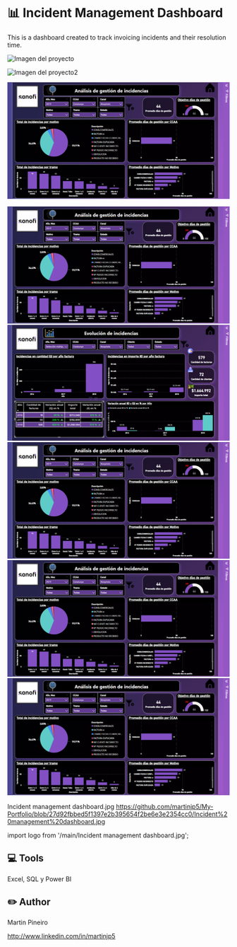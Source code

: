 # 📊 Incident Management Dashboard
This is a dashboard created to track invoicing incidents and their resolution time.

![Imagen del proyecto](https://github.com/martinjp5/My-Portfolio/blob/main/Incidentmanagementdashboard.jpg)

![Imagen del proyecto2](https://github.com/martinjp5/My-Portfolio/blob/main/Incidentmanagementdashboard2.jpg)

![Imagen del proyecto](https://github.com/martinjp5/My-Portfolio/blob/27d92fbbed5f1397e2b395654f2be6e3e2354cc0/Incident%20management%20dashboard.jpg)

<img src="/Incident management dashboard.jpg" />

<img src="/Incident management dashboard2.jpg" />

<img src="/Incident%20management%20dashboard.jpg" alt="" />

<img src="https://github.com/martinjp5/My-Portfolio/blob/27d92fbbed5f1397e2b395654f2be6e3e2354cc0/Incident%20management%20dashboard.jpg" alt="" />

<img src="https://github.com/martinjp5/My-Portfolio/blob/27d92fbbed5f1397e2b395654f2be6e3e2354cc0/Incident%20management%20dashboard.jpg" alt="" />

Incident management dashboard.jpg
https://github.com/martinjp5/My-Portfolio/blob/27d92fbbed5f1397e2b395654f2be6e3e2354cc0/Incident%20management%20dashboard.jpg

import logo from '/main/Incident management dashboard.jpg';

## 💻 Tools
Excel, SQL y Power BI 

## ✏️ Author
Martin Pineiro

http://www.linkedin.com/in/martinjp5
